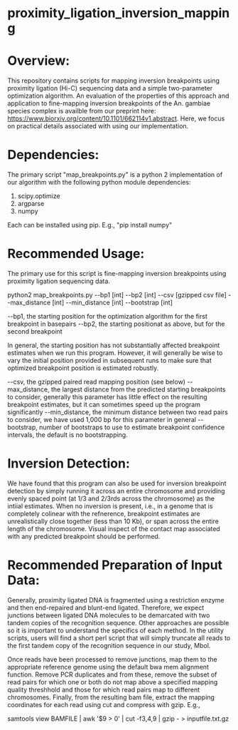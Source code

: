 # proximity_ligation_inversion_mapping

# Overview:
This repository contains scripts for mapping inversion breakpoints using proximity ligation (Hi-C) sequencing data and a simple two-parameter optimization algorithm. An evaluation of the properties of this approach and application to fine-mapping inversion breakpoints of the An. gambiae species complex is availble from our preprint here: https://www.biorxiv.org/content/10.1101/662114v1.abstract. Here, we focus on practical details associated with using our implementation. 

# Dependencies:
The primary script "map_breakpoints.py" is a python 2 implementation of our algorithm with the following python module dependencies:
1. scipy.optimize
2. argparse
3. numpy

Each can be installed using pip. E.g., "pip install numpy"

# Recommended Usage:
The primary use for this script is fine-mapping inversion breakpoints using proximity ligation sequencing data.

python2 map_breakpoints.py --bp1 [int] --bp2 [int] --csv [gzipped csv file] --max_distance [int] --min_distance [int] --bootstrap [int]

--bp1, the starting position for the optimization algorithm for the first breakpoint in basepairs 
--bp2, the starting positionat as above, but for the second breakpoint

In general, the starting position has not substantially affected breakpoint estimates when we run this program. However, it will generally be wise to vary the initial position provided in subsequent runs to make sure that optimized breakpoint position is estimated robustly. 

--csv, the gzipped paired read mapping position (see below)
--max_distance, the largest distance from the predicted starting breakpoints to consider, generally this parameter has little effect on the resulting breakpoint estimates, but it can sometimes speed up the program significantly
--min_distance, the minimum distance between two read pairs to consider, we have used 1,000 bp for this parameter in general
--bootstrap, number of bootstraps to use to estimate breakpoint confidence intervals, the default is no bootstrapping. 

# Inversion Detection:
We have found that this program can also be used for inversion breakpoint detection by simply running it across an entire chromosome and providing evenly spaced point (at 1/3 and 2/3rds across the chromosome) as the intiial estimates. When no inversion is present, i.e., in a genome that is completely colinear with the refnerence, breakpoint estimates are unrealistically close together (less than 10 Kb), or span across the entire length of the chromosome. Visual inspect of the contact map associated with any predicted breakpoint should be performed. 

# Recommended Preparation of Input Data:
Generally, proximity ligated DNA is fragmented using a restriction enzyme and then end-repaired and blunt-end ligated. Therefore, we expect junctions between ligated DNA molecules to be demarcated with two tandem copies of the recognition sequence. Other approaches are possible so it is important to understand the specifics of each method. In the utility scripts, users will find a short perl script that will simply truncate all reads to the first tandem copy of the recognition sequence in our study, Mbol.

Once reads have been processed to remove junctions, map them to the appropriate reference genome using the default bwa mem alignment function. Remove PCR duplicates and from these, remove the subset of read pairs for which one or both do not map above a specified mapping quality threshhold and those for which read pairs map to different chromosomes. Finally, from the resulting bam file, extract the mapping coordinates for each read using cut and compress with gzip. E.g.,

samtools view BAMFILE | awk '$9 > 0' | cut -f3,4,9 | gzip - > inputfile.txt.gz 


